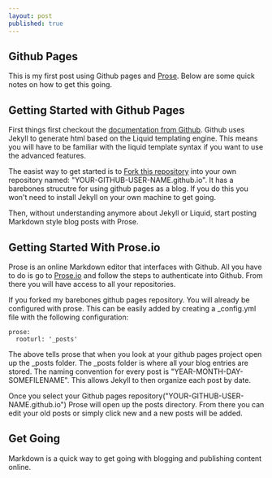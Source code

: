 ```yaml
---
layout: post
published: true
---
```


## Github Pages

This is my first post using Github pages and [Prose](http://prose.io/ "Prose").  Below are some quick notes on how to get this going.

## Getting Started with Github Pages

First things first checkout the [documentation from Github]( https://help.github.com/categories/20/articles "Documentation").  Github uses Jekyll to generate html based on the Liquid templating engine.  This means you will have to be familiar with the liquid template syntax if you want to use the advanced features.

The easist way to get started is to [Fork this repository](https://github.com/tjchaplin/tjchaplin.github.io "My Github Page") into your own repository named: "YOUR-GITHUB-USER-NAME.github.io".  It has a barebones strucutre for using github pages as a blog. If you do this you won't need to install Jekyll on your own machine to get going.

Then, without understanding anymore about Jekyll or Liquid, start posting Markdown style blog posts with Prose.

## Getting Started With Prose.io

Prose is an online Markdown editor that interfaces with Github.  All you have to do is go to [Prose.io](http://prose.io/ "Prose") and follow the steps to authenticate into Github.  From there you will have access to all your repositories.  

If you forked my barebones github pages repository.  You will already be configured with prose.  This can be easily added by creating a _config.yml file with the following configuration:

```
prose:
  rooturl: '_posts'
```

The above tells prose that when you look at your github pages project open up the _posts folder.  The _posts folder is where all your blog entries are stored.  The naming convention for every post is "YEAR-MONTH-DAY-SOMEFILENAME".  This allows Jekyll to then organize each post by date.

Once you select your Github pages repository("YOUR-GITHUB-USER-NAME.github.io") Prose will open up the posts directory.  From there you can edit your old posts or simply click new and a new posts will be added.

## Get Going

Markdown is a quick way to get going with blogging and publishing content online.